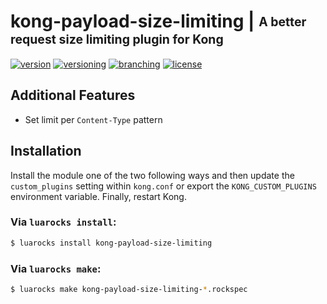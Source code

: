 # kong-payload-size-limiting | <sub><sup>A better request size limiting plugin for Kong</sup></sub>
[![version](http://img.shields.io/badge/version-v0.0.0-blue.svg)](#)  [![versioning](http://img.shields.io/badge/versioning-semver-blue.svg)](http://semver.org/) [![branching](http://img.shields.io/badge/branching-github%20flow-blue.svg)](https://guides.github.com/introduction/flow/)
[![license](http://img.shields.io/badge/license-apache-blue.svg)](LICENSE.md)

## Additional Features

* Set limit per `Content-Type` pattern

## Installation

Install the module one of the two following ways and then update the `custom_plugins` setting
within `kong.conf` or export the `KONG_CUSTOM_PLUGINS` environment variable. Finally, restart Kong.

### Via `luarocks install`:

```bash
$ luarocks install kong-payload-size-limiting
```

### Via `luarocks make`:

```bash
$ luarocks make kong-payload-size-limiting-*.rockspec
```
